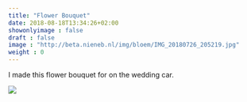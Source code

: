 ```yaml
---
title: "Flower Bouquet"
date: 2018-08-18T13:34:26+02:00
showonlyimage : false
draft : false
image : "http://beta.nieneb.nl/img/bloem/IMG_20180726_205219.jpg"
weight : 0
---
```


I made this flower bouquet for on the wedding car.

<!--more-->

<!-- <img src="http://beta.nieneb.nl/img/bloem/IMG_20180726_205219.jpg"> -->

<img src="http://beta.nieneb.nl/img/bloem/IMG_20180727_171458.jpg">


